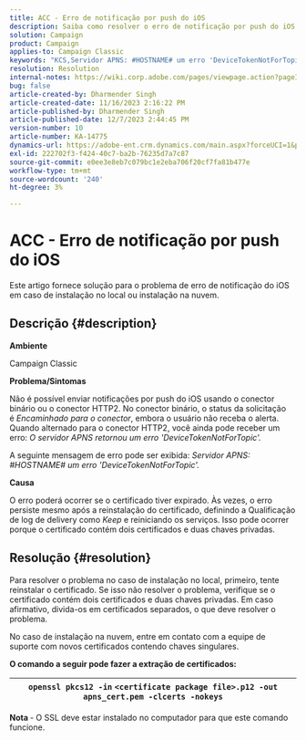 ```yaml
---
title: ACC - Erro de notificação por push do iOS
description: Saiba como resolver o erro de notificação por push do iOS no ACC
solution: Campaign
product: Campaign
applies-to: Campaign Classic
keywords: "KCS,Servidor APNS: #HOSTNAME# um erro 'DeviceTokenNotForTopic'"
resolution: Resolution
internal-notes: https://wiki.corp.adobe.com/pages/viewpage.action?pageId=1334124733
bug: false
article-created-by: Dharmender Singh
article-created-date: 11/16/2023 2:16:22 PM
article-published-by: Dharmender Singh
article-published-date: 12/7/2023 2:44:45 PM
version-number: 10
article-number: KA-14775
dynamics-url: https://adobe-ent.crm.dynamics.com/main.aspx?forceUCI=1&pagetype=entityrecord&etn=knowledgearticle&id=8e1a5fb3-8a84-ee11-8179-6045bd006e5a
exl-id: 222702f3-f424-40c7-ba2b-76235d7a7c87
source-git-commit: e0ee3e8eb7c079bc1e2eba706f20cf7fa81b477e
workflow-type: tm+mt
source-wordcount: '240'
ht-degree: 3%

---
```


# ACC - Erro de notificação por push do iOS


Este artigo fornece solução para o problema de erro de notificação do iOS em caso de instalação no local ou instalação na nuvem.

## Descrição {#description}




<b>Ambiente</b>

Campaign Classic



<b>Problema/Sintomas</b>

Não é possível enviar notificações por push do iOS usando o conector binário ou o conector HTTP2. No conector binário, o status da solicitação é *Encaminhado para o conector*, embora o usuário não receba o alerta. Quando alternado para o conector HTTP2, você ainda pode receber um erro: *O servidor APNS retornou um erro &#39;DeviceTokenNotForTopic&#39;.*



A seguinte mensagem de erro pode ser exibida: *Servidor APNS: #HOSTNAME# um erro &#39;DeviceTokenNotForTopic&#39;.*



<b>Causa</b>



O erro poderá ocorrer se o certificado tiver expirado. Às vezes, o erro persiste mesmo após a reinstalação do certificado, definindo a Qualificação de log de delivery como *Keep* e reiniciando os serviços. Isso pode ocorrer porque o certificado contém dois certificados e duas chaves privadas.










## Resolução {#resolution}


Para resolver o problema no caso de instalação no local, primeiro, tente reinstalar o certificado. Se isso não resolver o problema, verifique se o certificado contém dois certificados e duas chaves privadas. Em caso afirmativo, divida-os em certificados separados, o que deve resolver o problema.

No caso de instalação na nuvem, entre em contato com a equipe de suporte com novos certificados contendo chaves singulares.



<b>O comando a seguir pode fazer a extração de certificados:</b>


| `openssl pkcs12 -in` `<certificate package file>.p12 -out apns_cert.pem -clcerts -nokeys` |
| --- |




<b>Nota </b>- O SSL deve estar instalado no computador para que este comando funcione.
